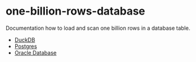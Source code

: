 # one-billion-rows-database

Documentation how to load and scan one billion rows in a database table.

* [DuckDB](./DuckDB.md)
* [Postgres](./Postgres.md)
* [Oracle Database](./Oracle.md)
